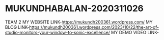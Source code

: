 # MUKUNDHABALAN-2020311026
TEAM 2
MY WEBSITE LINK-https://mukundh200361.wordpress.com/
MY BLOG LINK-https://mukundh200361.wordpress.com/2023/10/22/the-art-of-studio-monitors-your-window-to-sonic-excellence/
MY DEMO VIDEO LINK-
